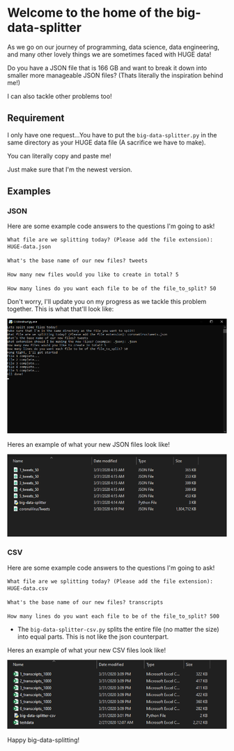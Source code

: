 # Welcome to the home of the big-data-splitter

As we go on our journey of programming, data science, data engineering, and many other lovely things we are sometimes faced with HUGE data!

Do you have a JSON file that is 166 GB and want to break it down into smaller more manageable JSON files? (Thats literally the inspiration behind me!)

I can also tackle other problems too!

## Requirement
I only have one request...You have to put the `big-data-splitter.py` in the same directory as your HUGE data file (A sacrifice we have to make). 

You can literally copy and paste me! 

Just make sure that I'm the newest version.

## Examples

### JSON
Here are some example code answers to the questions I'm going to ask!
```
What file are we splitting today? (Please add the file extension): HUGE-data.json

What's the base name of our new files? tweets

How many new files would you like to create in total? 5

How many lines do you want each file to be of the file_to_split? 50
```

Don't worry, I'll update you on my progress as we tackle this problem together. 
This is what that'll look like:

![big-data-splitter-example](readme_examples/big-data-splitter-example.png)


Heres an example of what your new JSON files look like!

![](readme_examples/big-data-splitter-file-example.PNG)

### CSV
Here are some example code answers to the questions I'm going to ask!
```
What file are we splitting today? (Please add the file extension): HUGE-data.csv

What's the base name of our new files? transcripts

How many lines do you want each file to be of the file_to_split? 500
```

* The `big-data-splitter-csv.py` splits the entire file (no matter the size) into equal parts. This is not like the json counterpart.

Heres an example of what your new CSV files look like!

![](readme_examples/big-data-splitter-csv-example.PNG)


Happy big-data-splitting!
